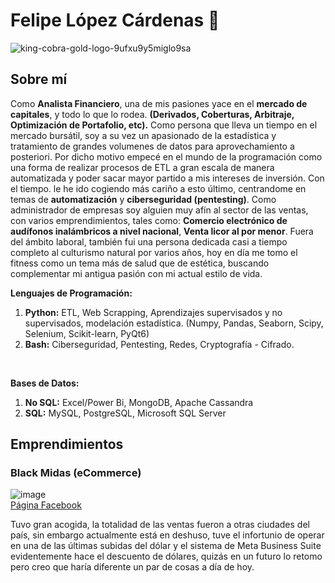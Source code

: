 # Felipe López Cárdenas 🐍
![king-cobra-gold-logo-9ufxu9y5miglo9sa](https://github.com/user-attachments/assets/e7bb3e2f-04f1-49bb-9879-f92e6cd5359a)


## Sobre mí

Como **Analista Financiero**, una de mis pasiones yace en el **mercado de capitales**, y todo lo que lo rodea. **(Derivados, Coberturas, Arbitraje, Optimización de Portafolio, etc).** Como persona que lleva un tiempo en el mercado bursátil, soy a su vez un apasionado de la estadística y tratamiento de grandes volumenes de datos para aprovechamiento a posteriori. Por dicho motivo empecé en el mundo de la programación como una forma de realizar procesos de ETL a gran escala de manera automatizada y poder sacar mayor partido a mis intereses de inversión. Con el tiempo. le he ido cogiendo más cariño a esto último, centrandome en temas de **automatización** y **ciberseguridad (pentesting)**. Como administrador de empresas soy alguien muy afín al sector de las ventas, con varios emprendimientos, tales como: **Comercio electrónico de audífonos inalámbricos a nivel nacional**, **Venta licor al por menor**. Fuera del ámbito laboral, también fui una persona dedicada casi a tiempo completo al culturismo natural por varios años, hoy en día me tomo el fitness como un tema más de salud que de estética, buscando complementar mi antigua pasión con mi actual estilo de vida.

**Lenguajes de Programación:** <br>
1. **Python:** ETL, Web Scrapping, Aprendizajes supervisados y no supervisados, modelación estadística. (Numpy, Pandas, Seaborn, Scipy, Selenium, Scikit-learn, PyQt6) 
2. **Bash:** Ciberseguridad, Pentesting, Redes, Cryptografía - Cifrado. 
<br>

**Bases de Datos:**
<br>
1. **No SQL:** Excel/Power Bi, MongoDB, Apache Cassandra    
2. **SQL:** MySQL, PostgreSQL, Microsoft SQL Server

## Emprendimientos

### Black Midas (eCommerce)

![image](https://github.com/user-attachments/assets/eed53641-eccc-4d49-ab2c-afb6069f06e4)
<br>
[Página Facebook](https://web.facebook.com/people/Black-Midas/100086835557408/) 

Tuvo gran acogida, la totalidad de las ventas fueron a otras ciudades del país, sin embargo actualmente está en deshuso, tuve el infortunio de operar en una de las últimas subidas del dólar y el sistema de Meta Business Suite evidentemente hace el descuento de dólares, quizás en un futuro lo retomo pero creo que haría diferente un par de cosas a día de hoy.  



<!--
Exiled616/Exiled616 is a ✨ special ✨ repository because its `README.md` (this file) appears on your GitHub profile.
You can click the Preview link to take a look at your changes.
--->
